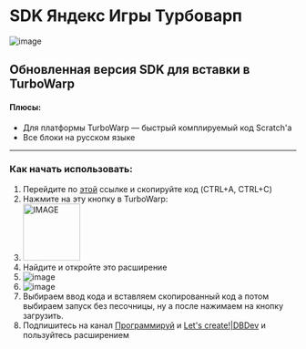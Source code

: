 # SDK Яндекс Игры Турбоварп
![image](https://github.com/user-attachments/assets/e0dc62cd-81a2-4248-9233-a8f3a4e576cf)

## Обновленная версия SDK для вставки в TurboWarp

#### Плюсы:
+ Для платформы TurboWarp — быстрый комплируемый код Scratch'а
+ Все блоки на русском языке
-------------------------------------
### Как начать использовать:
1. Перейдите по [этой](https://raw.githubusercontent.com/DBDev-git/ya-games-turbowarp/refs/heads/main/extension-code.js) ссылке и скопируйте код (CTRL+A, CTRL+C)
2. Нажмите на эту кнопку в TurboWarp:
3. <img src="https://github.com/user-attachments/assets/91c38fc3-d682-47ad-ba4b-7df8bd7e26d4" alt="IMAGE" width="100"/>
4. Найдите и откройте это расширение
5. ![image](https://github.com/user-attachments/assets/d720e04c-3664-4723-b26b-52326cc26b2a)
6. ![image](https://github.com/user-attachments/assets/6db4d922-9c0b-473b-b9e0-eedc72479889)
7. Выбираем ввод кода и вставляем скопированный код а потом выбираем запуск без песочницы, ну а после нажимаем на кнопку загрузить.
8. Подпишитесь на канал [Программируй](https://t.me/creative_programmer) и [Let's create!|DBDev](https://t.me/DBDev_IT_channel) и пользуйтесь расширением
